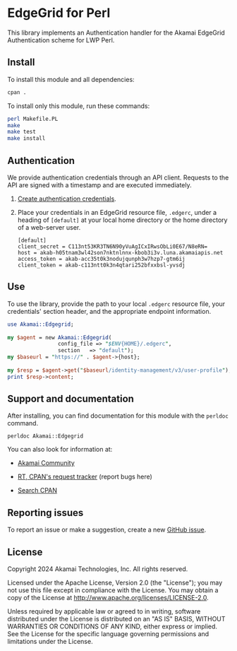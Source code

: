 # EdgeGrid for Perl

This library implements an Authentication handler for the Akamai EdgeGrid Authentication scheme for LWP Perl.

## Install

To install this module and all dependencies:

```bash
cpan .
```

To install only this module, run these commands:

```bash
perl Makefile.PL
make
make test
make install
```

## Authentication

We provide authentication credentials through an API client. Requests to the API are signed with a timestamp and are executed immediately.

1. [Create authentication credentials](https://techdocs.akamai.com/developer/docs/set-up-authentication-credentials).
   
2. Place your credentials in an EdgeGrid resource file, `.edgerc`, under a heading of `[default]` at your local home directory or the home directory of a web-server user.

    ```
    [default]
    client_secret = C113nt53KR3TN6N90yVuAgICxIRwsObLi0E67/N8eRN=
    host = akab-h05tnam3wl42son7nktnlnnx-kbob3i3v.luna.akamaiapis.net
    access_token = akab-acc35t0k3nodujqunph3w7hzp7-gtm6ij
    client_token = akab-c113ntt0k3n4qtari252bfxxbsl-yvsdj
    ```

## Use

To use the library, provide the path to your local `.edgerc` resource file, your credentials' section header, and the appropriate endpoint information.

```perl
use Akamai::Edgegrid;
 
my $agent = new Akamai::Edgegrid(
                config_file => "$ENV{HOME}/.edgerc",
                section   => "default");
my $baseurl = "https://" . $agent->{host};
 
my $resp = $agent->get("$baseurl/identity-management/v3/user-profile");
print $resp->content;
```


## Support and documentation

After installing, you can find documentation for this module with the `perldoc` command.

```
perldoc Akamai::Edgegrid
```

You can also look for information at:

- [Akamai Community](https://community.akamai.com/customers/s/?language=en_US)

- [RT, CPAN's request tracker](http://rt.cpan.org/NoAuth/Bugs.html?Dist=edgegrid-perl) (report bugs here)

- [Search CPAN](http://search.cpan.org/dist/edgegrid-perl/)

## Reporting issues

To report an issue or make a suggestion, create a new [GitHub issue](https://github.com/akamai/AkamaiOPEN-edgegrid-perl/issues).

## License

Copyright 2024 Akamai Technologies, Inc. All rights reserved.

Licensed under the Apache License, Version 2.0 (the "License");
you may not use this file except in compliance with the License.
You may obtain a copy of the License at http://www.apache.org/licenses/LICENSE-2.0.

Unless required by applicable law or agreed to in writing, software
distributed under the License is distributed on an "AS IS" BASIS,
WITHOUT WARRANTIES OR CONDITIONS OF ANY KIND, either express or implied.
See the License for the specific language governing permissions and
limitations under the License.

